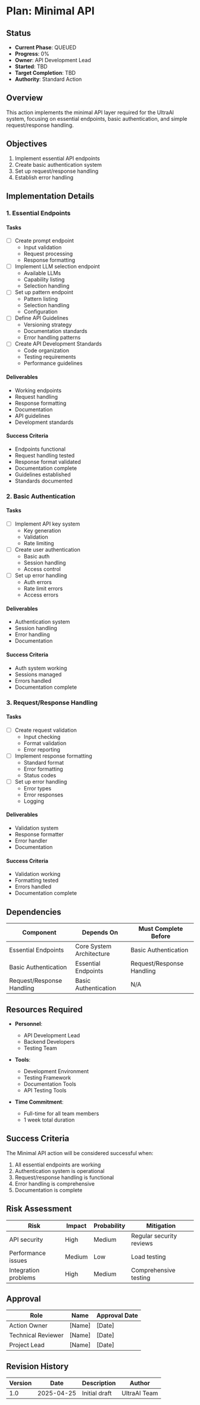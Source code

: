 # Plan: Minimal API

## Status

- **Current Phase**: QUEUED
- **Progress**: 0%
- **Owner**: API Development Lead
- **Started**: TBD
- **Target Completion**: TBD
- **Authority**: Standard Action

## Overview

This action implements the minimal API layer required for the UltraAI system, focusing on essential endpoints, basic authentication, and simple request/response handling.

## Objectives

1. Implement essential API endpoints
2. Create basic authentication system
3. Set up request/response handling
4. Establish error handling

## Implementation Details

### 1. Essential Endpoints

#### Tasks

- [ ] Create prompt endpoint
  - Input validation
  - Request processing
  - Response formatting
- [ ] Implement LLM selection endpoint
  - Available LLMs
  - Capability listing
  - Selection handling
- [ ] Set up pattern endpoint
  - Pattern listing
  - Selection handling
  - Configuration
- [ ] Define API Guidelines
  - Versioning strategy
  - Documentation standards
  - Error handling patterns
- [ ] Create API Development Standards
  - Code organization
  - Testing requirements
  - Performance guidelines

#### Deliverables

- Working endpoints
- Request handling
- Response formatting
- Documentation
- API guidelines
- Development standards

#### Success Criteria

- Endpoints functional
- Request handling tested
- Response format validated
- Documentation complete
- Guidelines established
- Standards documented

### 2. Basic Authentication

#### Tasks

- [ ] Implement API key system
  - Key generation
  - Validation
  - Rate limiting
- [ ] Create user authentication
  - Basic auth
  - Session handling
  - Access control
- [ ] Set up error handling
  - Auth errors
  - Rate limit errors
  - Access errors

#### Deliverables

- Authentication system
- Session handling
- Error handling
- Documentation

#### Success Criteria

- Auth system working
- Sessions managed
- Errors handled
- Documentation complete

### 3. Request/Response Handling

#### Tasks

- [ ] Create request validation
  - Input checking
  - Format validation
  - Error reporting
- [ ] Implement response formatting
  - Standard format
  - Error formatting
  - Status codes
- [ ] Set up error handling
  - Error types
  - Error responses
  - Logging

#### Deliverables

- Validation system
- Response formatter
- Error handler
- Documentation

#### Success Criteria

- Validation working
- Formatting tested
- Errors handled
- Documentation complete

## Dependencies

| Component | Depends On | Must Complete Before |
|-----------|------------|----------------------|
| Essential Endpoints | Core System Architecture | Basic Authentication |
| Basic Authentication | Essential Endpoints | Request/Response Handling |
| Request/Response Handling | Basic Authentication | N/A |

## Resources Required

- **Personnel**:
  - API Development Lead
  - Backend Developers
  - Testing Team

- **Tools**:
  - Development Environment
  - Testing Framework
  - Documentation Tools
  - API Testing Tools

- **Time Commitment**:
  - Full-time for all team members
  - 1 week total duration

## Success Criteria

The Minimal API action will be considered successful when:

1. All essential endpoints are working
2. Authentication system is operational
3. Request/response handling is functional
4. Error handling is comprehensive
5. Documentation is complete

## Risk Assessment

| Risk | Impact | Probability | Mitigation |
|------|--------|-------------|------------|
| API security | High | Medium | Regular security reviews |
| Performance issues | Medium | Low | Load testing |
| Integration problems | High | Medium | Comprehensive testing |

## Approval

| Role | Name | Approval Date |
|------|------|---------------|
| Action Owner | [Name] | [Date] |
| Technical Reviewer | [Name] | [Date] |
| Project Lead | [Name] | [Date] |

## Revision History

| Version | Date | Description | Author |
|---------|------|-------------|--------|
| 1.0 | 2025-04-25 | Initial draft | UltraAI Team |
